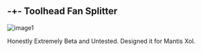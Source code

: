 ## -+- Toolhead Fan Splitter

![image1](---)

Honestly Extremely Beta and Untested. Designed it for Mantis Xol.
